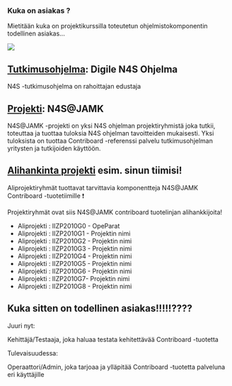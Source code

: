 ### Kuka on asiakas ?

Mietitään kuka on projektikurssilla toteutetun ohjelmistokomponentin todellinen asiakas...

![](https://www.lucidchart.com/publicSegments/view/54bfa512-51dc-484f-be26-5f160a00d7cc/image.png)

## [Tutkimusohjelma](Program): Digile N4S Ohjelma

N4S -tutkimusohjelma on rahoittajan edustaja

## [Projekti](http://n4sjamk.github.io/): N4S@JAMK

N4S@JAMK -projekti on yksi N4S ohjelman projektiryhmistä joka tutkii, toteuttaa ja tuottaa tuloksia N4S ohjelman tavoitteiden mukaisesti. Yksi tuloksista on tuottaa Contriboard -referenssi palvelu tutkimusohjelman yritysten ja tutkijoiden käyttöön.

## [Alihankinta projekti](http://fi.wikipedia.org/wiki/Alihankkija) esim. sinun tiimisi!

Aliprojektiryhmät tuottavat tarvittavia komponentteja N4S@JAMK Contriboard -tuotetiimille :exclamation: 

Projektiryhmät ovat siis N4S@JAMK contriboard tuotelinjan alihankkijoita!

  * Aliprojekti : IIZP2010G0 - OpeParat
  * Aliprojekti : IIZP2010G1 - Projektin nimi
  * Aliprojekti : IIZP2010G2 - Projektin nimi
  * Aliprojekti : IIZP2010G3 - Projektin nimi
  * Aliprojekti : IIZP2010G4 - Projektin nimi
  * Aliprojekti : IIZP2010G5 - Projektin nimi
  * Aliprojekti : IIZP2010G6 - Projektin nimi
  * Aliprojekti : IIZP2010G7- Projektin nimi
  * Aliprojekti : IIZP2010G8 - Projektin nimi


## Kuka sitten on todellinen asiakas!!!!!????

Juuri nyt:

Kehittäjä/Testaaja, joka haluaa testata kehitettävää Contriboard -tuotetta

Tulevaisuudessa: 

Operaattori/Admin, joka tarjoaa ja ylläpitää Contriboard -tuotetta palveluna eri käyttäjille









